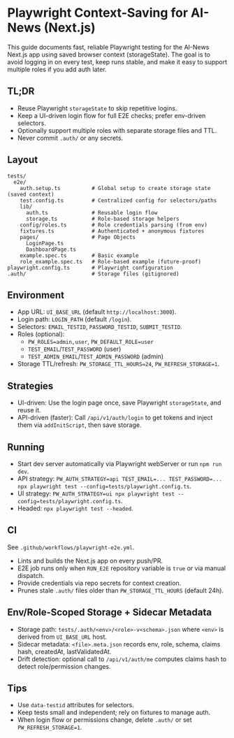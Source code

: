 # Playwright Context-Saving for AI-News (Next.js)

This guide documents fast, reliable Playwright testing for the AI-News Next.js app using saved browser context (storageState). The goal is to avoid logging in on every test, keep runs stable, and make it easy to support multiple roles if you add auth later.

## TL;DR
- Reuse Playwright `storageState` to skip repetitive logins.
- Keep a UI-driven login flow for full E2E checks; prefer env-driven selectors.
- Optionally support multiple roles with separate storage files and TTL.
- Never commit `.auth/` or any secrets.

## Layout
```
tests/
  e2e/
    auth.setup.ts          # Global setup to create storage state (saved context)
    test.config.ts         # Centralized config for selectors/paths
    lib/
      auth.ts              # Reusable login flow
      storage.ts           # Role-based storage helpers
    config/roles.ts        # Role credentials parsing (from env)
    fixtures.ts            # Authenticated + anonymous fixtures
    pages/                 # Page Objects
      LoginPage.ts
      DashboardPage.ts
    example.spec.ts        # Basic example
    role_example.spec.ts   # Role-based example (future-proof)
playwright.config.ts       # Playwright configuration
.auth/                     # Storage files (gitignored)
```

## Environment
- App URL: `UI_BASE_URL` (default `http://localhost:3000`).
- Login path: `LOGIN_PATH` (default `/login`).
- Selectors: `EMAIL_TESTID`, `PASSWORD_TESTID`, `SUBMIT_TESTID`.
- Roles (optional):
  - `PW_ROLES=admin,user`, `PW_DEFAULT_ROLE=user`
  - `TEST_EMAIL`/`TEST_PASSWORD` (user)
  - `TEST_ADMIN_EMAIL`/`TEST_ADMIN_PASSWORD` (admin)
- Storage TTL/refresh: `PW_STORAGE_TTL_HOURS=24`, `PW_REFRESH_STORAGE=1`.

## Strategies
- UI-driven: Use the login page once, save Playwright `storageState`, and reuse it.
- API-driven (faster): Call `/api/v1/auth/login` to get tokens and inject them via `addInitScript`, then save storage.

## Running
- Start dev server automatically via Playwright webServer or run `npm run dev`.
- API strategy: `PW_AUTH_STRATEGY=api TEST_EMAIL=... TEST_PASSWORD=... npx playwright test --config=tests/playwright.config.ts`.
- UI strategy: `PW_AUTH_STRATEGY=ui npx playwright test --config=tests/playwright.config.ts`.
- Headed: `npx playwright test --headed`.

## CI
See `.github/workflows/playwright-e2e.yml`.
- Lints and builds the Next.js app on every push/PR.
- E2E job runs only when `RUN_E2E` repository variable is `true` or via manual dispatch.
- Provide credentials via repo secrets for context creation.
- Prunes stale `.auth/` files older than `PW_STORAGE_TTL_HOURS` (default 24h).

## Env/Role-Scoped Storage + Sidecar Metadata
- Storage path: `tests/.auth/<env>/<role>-v<schema>.json` where `<env>` is derived from `UI_BASE_URL` host.
- Sidecar metadata: `<file>.meta.json` records env, role, schema, claims hash, createdAt, lastValidatedAt.
- Drift detection: optional call to `/api/v1/auth/me` computes claims hash to detect role/permission changes.

## Tips
- Use `data-testid` attributes for selectors.
- Keep tests small and independent; rely on fixtures to manage auth.
- When login flow or permissions change, delete `.auth/` or set `PW_REFRESH_STORAGE=1`.
